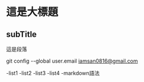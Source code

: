 # 這是大標題
## subTitle

這是段落

git config --global user.email iamsan0816@gmail.com

-list1
-list2
-list3
-list4
-markdown語法